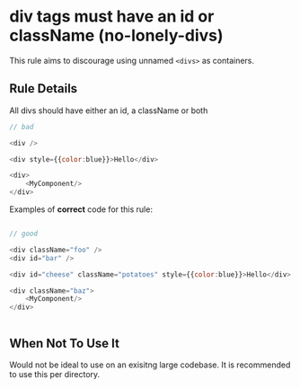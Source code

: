 # div tags must have an id or className (no-lonely-divs)

This rule aims to discourage using unnamed `<divs>` as containers.

## Rule Details

All divs should have either an id, a className or both

```js
// bad

<div />

<div style={{color:blue}}>Hello</div>

<div>
    <MyComponent/>
</div>

```

Examples of **correct** code for this rule:

```js

// good

<div className="foo" />
<div id="bar" />

<div id="cheese" className="potatoes" style={{color:blue}}>Hello</div>

<div className="baz">
    <MyComponent/>
</div>



```


## When Not To Use It

Would not be ideal to use on an exisitng large codebase. It is recommended to use this per directory.

